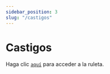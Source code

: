 ```yaml
---
sidebar_position: 3
slug: "/castigos"
---
```


# Castigos

Haga clic [`aquí`](https://luisabrie.github.io/DocumentacionProyectoVJ/media/files/index.html) para acceder a la ruleta.
